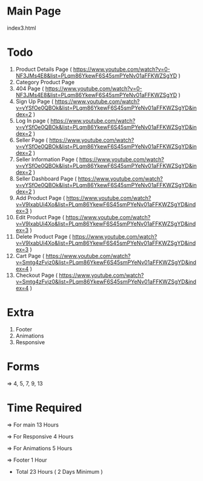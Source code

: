 Main Page
======
index3.html

Todo
============

1. Product Details Page ( https://www.youtube.com/watch?v=0-NF3JMs4E8&list=PLqm86YkewF6S45smPYeNv01aFFKWZSgYD )
2. Category Product Page
3. 404 Page ( https://www.youtube.com/watch?v=0-NF3JMs4E8&list=PLqm86YkewF6S45smPYeNv01aFFKWZSgYD )
4. Sign Up Page ( https://www.youtube.com/watch?v=yYSfOe0QBOk&list=PLqm86YkewF6S45smPYeNv01aFFKWZSgYD&index=2 )
5. Log In page ( https://www.youtube.com/watch?v=yYSfOe0QBOk&list=PLqm86YkewF6S45smPYeNv01aFFKWZSgYD&index=2 )
6. Seller Page ( https://www.youtube.com/watch?v=yYSfOe0QBOk&list=PLqm86YkewF6S45smPYeNv01aFFKWZSgYD&index=2 )
7. Seller Information Page ( https://www.youtube.com/watch?v=yYSfOe0QBOk&list=PLqm86YkewF6S45smPYeNv01aFFKWZSgYD&index=2 )
8. Seller Dashboard Page ( https://www.youtube.com/watch?v=yYSfOe0QBOk&list=PLqm86YkewF6S45smPYeNv01aFFKWZSgYD&index=2 )
9. Add Product Page ( https://www.youtube.com/watch?v=V9lxabUi4Xo&list=PLqm86YkewF6S45smPYeNv01aFFKWZSgYD&index=3 )
10. Edit Product Page ( https://www.youtube.com/watch?v=V9lxabUi4Xo&list=PLqm86YkewF6S45smPYeNv01aFFKWZSgYD&index=3 )
11. Delete Product Page ( https://www.youtube.com/watch?v=V9lxabUi4Xo&list=PLqm86YkewF6S45smPYeNv01aFFKWZSgYD&index=3 )
12. Cart Page ( https://www.youtube.com/watch?v=Smtg4zFvjz0&list=PLqm86YkewF6S45smPYeNv01aFFKWZSgYD&index=4 )
13. Checkout Page ( https://www.youtube.com/watch?v=Smtg4zFvjz0&list=PLqm86YkewF6S45smPYeNv01aFFKWZSgYD&index=4 )

Extra
=================================
1. Footer
2. Animations
3. Responsive

Forms
=================================

=> 4, 5, 7, 9, 13

Time Required
===============================
=> For main 13 Hours

=> For Responsive 4 Hours

=> For Animations 5 Hours

=> Footer 1 Hour

* Total 23 Hours ( 2 Days Minimum )